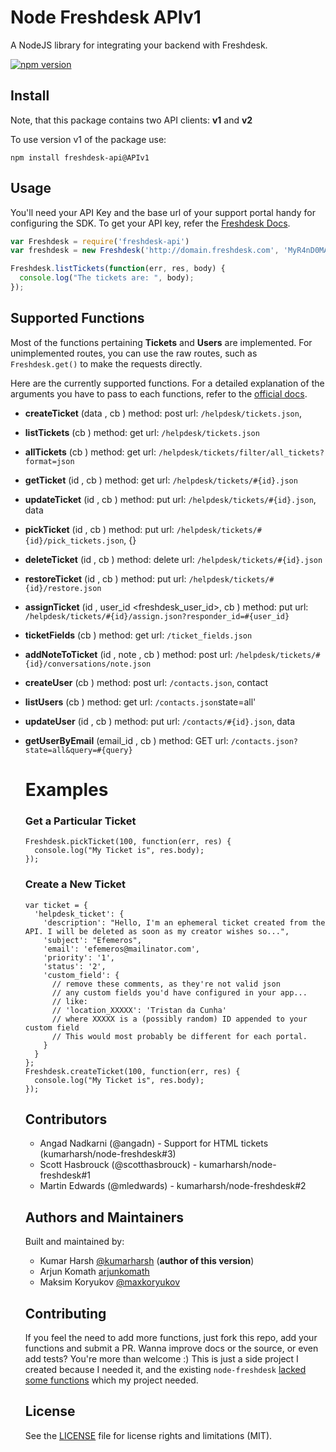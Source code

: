 # Node Freshdesk APIv1 

A NodeJS library for integrating your backend with Freshdesk.

[![npm version](https://badge.fury.io/js/freshdesk.svg)](https://badge.fury.io/js/freshdesk)

## Install

Note, that this package contains two API clients: **v1** and **v2**

To use version v1 of the package use:

```
npm install freshdesk-api@APIv1
```

## Usage

You'll need your API Key and the base url of your support portal handy for configuring the SDK. To get your API key, refer the [Freshdesk Docs](http://freshdesk.com/api#authentication).

```javascript
var Freshdesk = require('freshdesk-api')
var freshdesk = new Freshdesk('http://domain.freshdesk.com', 'MyR4nD0MAp1KeY');

Freshdesk.listTickets(function(err, res, body) {
  console.log("The tickets are: ", body);
});
```

## Supported Functions

Most of the functions pertaining **Tickets** and **Users** are implemented. For unimplemented routes, you can use the raw routes, such as `Freshdesk.get()` to make the requests directly.

Here are the currently supported functions. For a detailed explanation of the arguments you have to pass to each functions, refer to the [official docs](http://freshdesk.com/api).

* **createTicket** (data <object>, cb <function>)
  method: post
  url: `/helpdesk/tickets.json`,

* **listTickets** (cb <function>)
  method: get
  url: `/helpdesk/tickets.json`

* **allTickets** (cb <function>)
  method: get
  url: `/helpdesk/tickets/filter/all_tickets?format=json`

* **getTicket** (id <number>, cb <function>)
  method: get
  url: `/helpdesk/tickets/#{id}.json`

* **updateTicket** (id <number>, cb <function>)
  method: put
  url: `/helpdesk/tickets/#{id}.json`, data

* **pickTicket** (id <number>, cb <function>)
  method: put
  url: `/helpdesk/tickets/#{id}/pick_tickets.json`, {}

* **deleteTicket** (id <number>, cb <function>)
  method: delete
  url: `/helpdesk/tickets/#{id}.json`

* **restoreTicket** (id <number>, cb <function>)
  method: put
  url: `/helpdesk/tickets/#{id}/restore.json`

* **assignTicket** (id <number>, user_id <freshdesk_user_id>, cb <function>)
  method: put
  url: `/helpdesk/tickets/#{id}/assign.json?responder_id=#{user_id}`

* **ticketFields** (cb <function>)
  method: get
  url: `/ticket_fields.json`

* **addNoteToTicket** (id <number>, note <object>, cb <function>)
  method: post
  url: `/helpdesk/tickets/#{id}/conversations/note.json`

* **createUser** (cb <function>)
  method: post
  url: `/contacts.json`, contact

* **listUsers** (cb <function>)
  method: get
  url: `/contacts.json`state=all'

* **updateUser** (id <number>, cb <function>)
  method: put
  url: `/contacts/#{id}.json`, data

* **getUserByEmail** (email_id <string>, cb <function>)
  method: GET
  url: `/contacts.json?state=all&query=#{query}`

# Examples

### Get a Particular Ticket
```
Freshdesk.pickTicket(100, function(err, res) {
  console.log("My Ticket is", res.body);
});
```

### Create a New Ticket
```
var ticket = {
  'helpdesk_ticket': {
    'description': "Hello, I'm an ephemeral ticket created from the API. I will be deleted as soon as my creator wishes so...",
    'subject': "Efemeros",
    'email': 'efemeros@mailinator.com',
    'priority': '1',
    'status': '2',
    'custom_field': {
      // remove these comments, as they're not valid json
      // any custom fields you'd have configured in your app...
      // like:
      // 'location_XXXXX': 'Tristan da Cunha'
      // where XXXXX is a (possibly random) ID appended to your custom field
      // This would most probably be different for each portal.
    }
  }
};
Freshdesk.createTicket(100, function(err, res) {
  console.log("My Ticket is", res.body);
});
```

## Contributors

* Angad Nadkarni (@angadn) - Support for HTML tickets (kumarharsh/node-freshdesk#3)
* Scott Hasbrouck (@scotthasbrouck) - kumarharsh/node-freshdesk#1
* Martin Edwards (@mledwards) - kumarharsh/node-freshdesk#2

## Authors and Maintainers

Built and maintained by:

- Kumar Harsh [@kumarharsh] (**author of this version**)
- Arjun Komath [arjunkomath][email:arjunkomath]
- Maksim Koryukov [@maxkoryukov]

## Contributing

If you feel the need to add more functions, just fork this repo, add your functions and submit a PR. Wanna improve docs or the source, or even add tests? You're more than welcome :)
This is just a side project I created because I needed it, and the existing `node-freshdesk` [lacked some functions](https://github.com/capraconsulting/node-freshdesk/issues/2) which my project needed.

## License

See the [LICENSE](LICENSE) file for license rights and limitations (MIT).

[@maxkoryukov]: https://www.npmjs.com/~maxkoryukov
[@kumarharsh]: https://github.com/kumarharsh
[email:arjunkomath]: mailto:arjunkomath@gmail.com